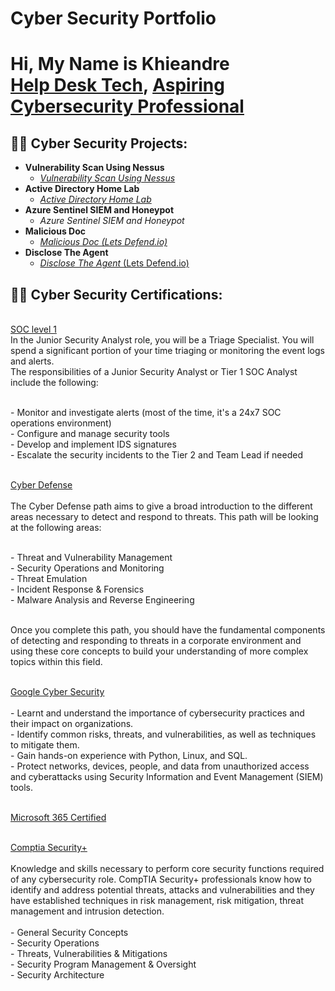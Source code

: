 # Cyber  Security Portfolio 

<h1>Hi, My Name is Khieandre  <br/><a href="https://github.com/Doublesundae">Help Desk Tech</a>, <a href="https://www.linkedin.com/in/khieandre-grant-2205b77a/">Aspiring Cybersecurity Professional</a>

<h2>👨‍💻 Cyber Security Projects:</h2>

- <b>Vulnerability Scan Using Nessus </b>
  - [<i>Vulnerability Scan Using Nessus</i>](https://github.com/Doublesundae/Nessus-Project-/tree/main)
- <b>Active Directory Home Lab</b>
  - [<i>Active Directory Home Lab</i>](https://github.com/Doublesundae/Active-Directory-Project-) 
- <b>Azure Sentinel SIEM and Honeypot</b>
  - <i>Azure Sentinel SIEM and Honeypot</i>
- <b> Malicious Doc </b>
  - [<i>Malicious Doc (Lets Defend.io)</i>](https://github.com/Doublesundae/Malicious-Doc-/tree/main)
- <b> Disclose The Agent </b>
  - [<i>Disclose The Agent </i> (Lets Defend.io)</i>](https://github.com/Doublesundae/Disclose-The-Agent-/tree/main)
  

<h2>👨‍💻 Cyber Security Certifications:</h2>
<br/><a href="https://tryhackme-certificates.s3-eu-west-1.amazonaws.com/THM-I6WULFSZOU.png"> SOC level 1 </a>
<br/>
In the Junior Security Analyst role, you will be a Triage Specialist. You will spend a significant portion of your time triaging or monitoring the event logs and alerts.
<br/>The responsibilities of a Junior Security Analyst or Tier 1 SOC Analyst include the following:

<br/> - Monitor and investigate alerts (most of the time, it's a 24x7 SOC operations environment)
<br/> - Configure and manage security tools
<br/> - Develop and implement IDS signatures
<br/> - Escalate the security incidents to the Tier 2 and Team Lead if needed
<br/>


<br/><a href="https://tryhackme-certificates.s3-eu-west-1.amazonaws.com/THM-SBQHODZYOC.png"> Cyber Defense </a>
<br/>
<br/> The Cyber Defense path aims to give a broad introduction to the different areas necessary to detect and respond to threats. This path will be looking at the following areas:

<br/> - Threat and Vulnerability Management
<br/> - Security Operations and Monitoring
<br/> - Threat Emulation
<br/> - Incident Response & Forensics
<br/> - Malware Analysis and Reverse Engineering

<br/> Once you complete this path, you should have the fundamental components of detecting and responding to threats in a corporate environment and using these core concepts to build your understanding of more complex topics within this field.
<br/>


<br/><a href="https://www.coursera.org/account/accomplishments/professional-cert/H3EF4WNQEXL5">Google Cyber Security </a>
<br/>
<br/> - Learnt and understand the importance of cybersecurity practices and their impact on organizations.
<br/> - Identify common risks, threats, and vulnerabilities, as well as techniques to mitigate them.
<br/> - Gain hands-on experience with Python, Linux, and SQL.
<br/> - Protect networks, devices, people, and data from unauthorized access and cyberattacks using Security Information and Event Management (SIEM) tools.
<br/>

<br/><a href="https://drive.google.com/file/d/1cddKS1FbuZcpYpRircjtvOyUABJChHft/view"> Microsoft 365 Certified </a>


<br/><a href="https://www.credly.com/earner/earned/badge/7fbb3d12-7c1d-471f-af08-406f00454881"> Comptia Security+ </a> 
<br/>
<br/> Knowledge and skills necessary to perform core security functions required of any cybersecurity role. CompTIA Security+ professionals know how to identify and address potential threats, attacks and vulnerabilities and they have established techniques in risk management, risk mitigation, threat management and intrusion detection.
<br/>
<br/> - General Security Concepts
<br/> - Security Operations
<br/> - Threats, Vulnerabilities & Mitigations
<br/> - Security Program Management & Oversight
<br/> - Security Architecture
<br/>




<!--
**joshmadakor1/joshmadakor1** is a ✨ _special_ ✨ repository because its `README.md` (this file) appears on your GitHub profile.

Here are some ideas to get you started:

- 🔭 I’m currently working on ...
- 🌱 I’m currently learning ...
- 👯 I’m looking to collaborate on ...
- 🤔 I’m looking for help with ...
- 💬 Ask me about ...
- 📫 How to reach me: ...
- 😄 Pronouns: ...
- ⚡ Fun fact: ...
-->
